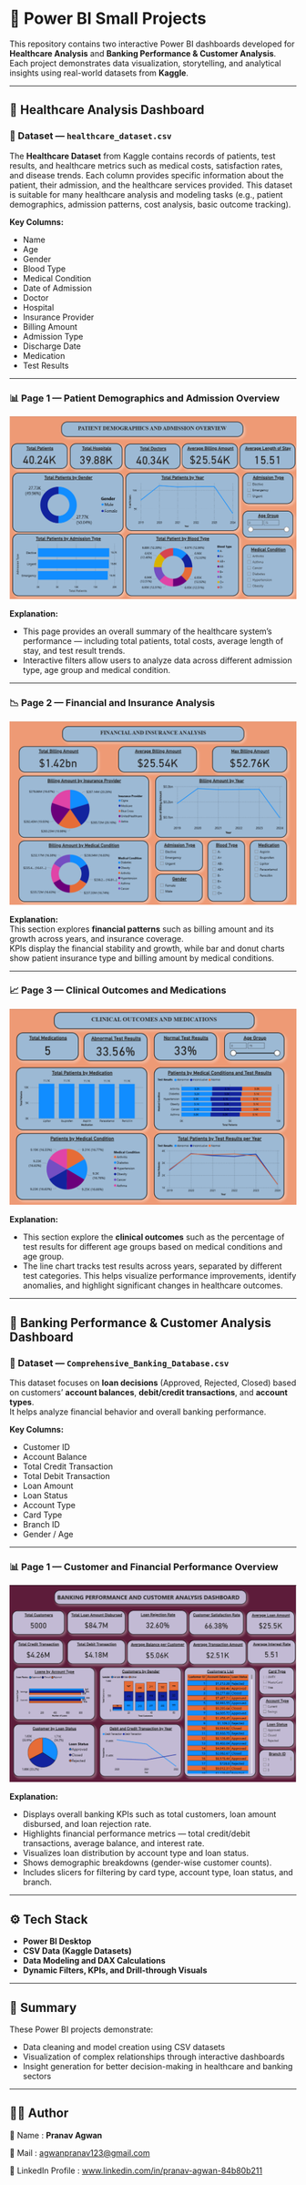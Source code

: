 # 🧠 Power BI Small Projects

This repository contains two interactive Power BI dashboards developed for **Healthcare Analysis** and **Banking Performance & Customer Analysis**.  
Each project demonstrates data visualization, storytelling, and analytical insights using real-world datasets from **Kaggle**.

---

## 🏥 Healthcare Analysis Dashboard

### 📘 Dataset — `healthcare_dataset.csv`
The **Healthcare Dataset** from Kaggle contains records of patients, test results, and healthcare metrics such as medical costs, satisfaction rates, and disease trends. Each column provides specific information about the patient, their admission, and the healthcare services provided. This dataset is suitable for many healthcare analysis and modeling tasks (e.g., patient demographics, admission patterns, cost analysis, basic outcome tracking).

**Key Columns:**
- Name  
- Age  
- Gender  
- Blood Type  
- Medical Condition  
- Date of Admission  
- Doctor  
- Hospital  
- Insurance Provider  
- Billing Amount  
- Admission Type  
- Discharge Date  
- Medication  
- Test Results  
---

### 📊 Page 1 — Patient Demographics and Admission Overview
![Healthcare Dashboard Page 1](screenshots/healthcare_page1.png)

**Explanation:**  
- This page provides an overall summary of the healthcare system’s performance — including total patients, total costs, average length of stay, and test result trends.  
- Interactive filters allow users to analyze data across different admission type, age group and medical condition.

---

### 📉 Page 2 — Financial and Insurance Analysis
![Healthcare Dashboard Page 2](screenshots/healthcare_page2.png)

**Explanation:**  
This section explores **financial patterns** such as billing amount and its growth across years, and insurance coverage.  
KPIs display the financial stability and growth, while bar and donut charts show patient insurance type and billing amount by medical conditions.

---

### 📈 Page 3 — Clinical Outcomes and Medications
![Healthcare Dashboard Page 3](screenshots/healthcare_page3.png)

**Explanation:**  
- This section explore the **clinical outcomes** such as the percentage of test results for different age groups based on medical conditions and age group.
- The line chart tracks test results across years, separated by different test categories. This helps visualize performance improvements, identify anomalies, and highlight significant changes in healthcare outcomes.

---

## 🏦 Banking Performance & Customer Analysis Dashboard

### 📘 Dataset — `Comprehensive_Banking_Database.csv`
This dataset focuses on **loan decisions** (Approved, Rejected, Closed) based on customers’ **account balances**, **debit/credit transactions**, and **account types**.  
It helps analyze financial behavior and overall banking performance.

**Key Columns:**
- Customer ID  
- Account Balance  
- Total Credit Transaction  
- Total Debit Transaction  
- Loan Amount  
- Loan Status  
- Account Type  
- Card Type  
- Branch ID  
- Gender / Age  
---

### 📊 Page 1 — Customer and Financial Performance Overview
![Banking Dashboard Page 1](screenshots/banking_page1.png)

**Explanation:**  
- Displays overall banking KPIs such as total customers, loan amount disbursed, and loan rejection rate.  
- Highlights financial performance metrics — total credit/debit transactions, average balance, and interest rate.  
- Visualizes loan distribution by account type and loan status.  
- Shows demographic breakdowns (gender-wise customer counts).  
- Includes slicers for filtering by card type, account type, loan status, and branch.  

---

## ⚙️ Tech Stack

- **Power BI Desktop**
- **CSV Data (Kaggle Datasets)**
- **Data Modeling and DAX Calculations**
- **Dynamic Filters, KPIs, and Drill-through Visuals**

---

## 📜 Summary

These Power BI projects demonstrate:
- Data cleaning and model creation using CSV datasets  
- Visualization of complex relationships through interactive dashboards  
- Insight generation for better decision-making in healthcare and banking sectors

---


## 👨‍💻 Author

👤 Name : **Pranav Agwan** 

📧 Mail : agwanpranav123@gmail.com 

🔗 LinkedIn Profile : www.linkedin.com/in/pranav-agwan-84b80b211  


